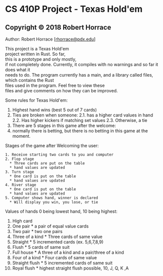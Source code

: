 CS 410P Project - Texas Hold'em
=======

## Copyright © 2018 Robert Horrace

Author: Robert Horrace [rhorrace@pdx.edu]  

This project is a Texas Hold'em  
project written in Rust. So far,  
this is a prototype and only mostly,  
if not completely done. Currently, it compiles
with no warnings and so far it does what it  
needs to do. The program currently has a main,
and a library called files, which contains the Rust  
files used in the program. Feel free to view these  
files and give comments on how they can be improved.

Some rules for Texas Hold'em: 

  1. Highest hand wins (best 5 out of 7 cards)
  2. Ties are broken when someone:
    2.1. has a higher card values in hand  
    2.2. Has higher kickers if matching set values
    2.3. Otherwise, a tie
  3. There are 5 stages in this game after the welcome:
  4. normally there is betting, but there is no betting
     in this game at the moment.

Stages of the game after Welcoming the user:

    1. Receive starting two cards to you and computer
    2. Flop stage
      * Three cards are put on the table
      * hand values are updated
    3. Turn stage
      * One card is put on the table
      * hand values are updated
    4. River stage
      * One card is put on the table
      * hand values are updated
    5. Computer shows hand, winner is declared
      * Will display you win, you lose, or tie

Values of hands 0 being lowest hand, 10 being highest:  
  1. High card
  2. One pair
    * a pair of equal value cards
  3. Two pair
    * two one pairs
  4. Three of a kind
    * Three cards of same value
  5. Straight
    * 5 incremented cards (ex. 5,6,7,8,9)
  6. Flush
    * 5 cards of same suit
  7. Full house
    * A three of a kind and a pair/three of a kind
  8. Four of a kind
    * Four cards of same value
  9. Straight flush
    * 5 incremented cards of same suit
  10. Royal flush
    * highest straight flush possible, 10, J, Q, K ,A
